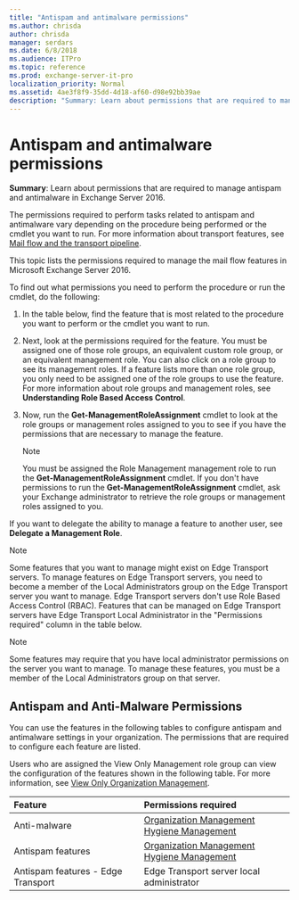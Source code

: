 ```yaml
---
title: "Antispam and antimalware permissions"
ms.author: chrisda
author: chrisda
manager: serdars
ms.date: 6/8/2018
ms.audience: ITPro
ms.topic: reference
ms.prod: exchange-server-it-pro
localization_priority: Normal
ms.assetid: 4ae3f8f9-35dd-4d18-af60-d98e92bb39ae
description: "Summary: Learn about permissions that are required to manage antispam and antimalware in Exchange Server 2016."
---
```


# Antispam and antimalware permissions

 **Summary**: Learn about permissions that are required to manage antispam and antimalware in Exchange Server 2016.
  
The permissions required to perform tasks related to antispam and antimalware vary depending on the procedure being performed or the cmdlet you want to run. For more information about transport features, see [Mail flow and the transport pipeline](../../mail-flow/mail-flow.md).
  
This topic lists the permissions required to manage the mail flow features in Microsoft Exchange Server 2016.
  
To find out what permissions you need to perform the procedure or run the cmdlet, do the following:
  
1. In the table below, find the feature that is most related to the procedure you want to perform or the cmdlet you want to run.
    
2. Next, look at the permissions required for the feature. You must be assigned one of those role groups, an equivalent custom role group, or an equivalent management role. You can also click on a role group to see its management roles. If a feature lists more than one role group, you only need to be assigned one of the role groups to use the feature. For more information about role groups and management roles, see **Understanding Role Based Access Control**.
    
3. Now, run the **Get-ManagementRoleAssignment** cmdlet to look at the role groups or management roles assigned to you to see if you have the permissions that are necessary to manage the feature.
    
    > [!NOTE]
    > You must be assigned the Role Management management role to run the **Get-ManagementRoleAssignment** cmdlet. If you don't have permissions to run the **Get-ManagementRoleAssignment** cmdlet, ask your Exchange administrator to retrieve the role groups or management roles assigned to you.
  
If you want to delegate the ability to manage a feature to another user, see **Delegate a Management Role**.
  
> [!NOTE]
> Some features that you want to manage might exist on Edge Transport servers. To manage features on Edge Transport servers, you need to become a member of the Local Administrators group on the Edge Transport server you want to manage. Edge Transport servers don't use Role Based Access Control (RBAC). Features that can be managed on Edge Transport servers have Edge Transport Local Administrator in the "Permissions required" column in the table below.
  
> [!NOTE]
> Some features may require that you have local administrator permissions on the server you want to manage. To manage these features, you must be a member of the Local Administrators group on that server.
  
## Antispam and Anti-Malware Permissions

You can use the features in the following tables to configure antispam and antimalware settings in your organization. The permissions that are required to configure each feature are listed.
  
Users who are assigned the View Only Management role group can view the configuration of the features shown in the following table. For more information, see [View Only Organization Management](http://technet.microsoft.com/library/c514c6d0-0157-4c52-9ec6-441d9a30f3df.aspx).
  
|**Feature**|**Permissions required**|
|:-----|:-----|
|Anti-malware  <br/> |[Organization Management](http://technet.microsoft.com/library/0bfd21c1-86ac-4369-86b7-aeba386741c8.aspx) <br/> [Hygiene Management](http://technet.microsoft.com/library/fc0a9ec2-9c3d-42f6-8442-8603fb29d464.aspx) <br/> |
|Antispam features  <br/> |[Organization Management](http://technet.microsoft.com/library/0bfd21c1-86ac-4369-86b7-aeba386741c8.aspx) <br/> [Hygiene Management](http://technet.microsoft.com/library/fc0a9ec2-9c3d-42f6-8442-8603fb29d464.aspx) <br/> |
|Antispam features - Edge Transport  <br/> |Edge Transport server local administrator  <br/> |
   

